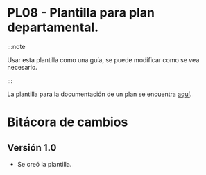 # PL08 - Plantilla para plan departamental.

:::note

Usar esta plantilla como una guía, se puede modificar como se vea necesario.

:::

La plantilla para la documentación de un plan se encuentra [aquí](https://docs.google.com/spreadsheets/d/1KZJg1y29B4D9LR5OCHCH-1P404zfLbLJPYRZraMkOmE/edit#gid=0).

# Bitácora de cambios

## Versión 1.0

- Se creó la plantilla.
